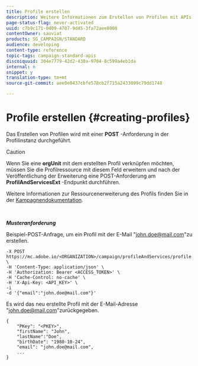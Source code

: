 ```yaml
---
title: Profile erstellen
description: Weitere Informationen zum Erstellen von Profilen mit APIs.
page-status-flag: never-activated
uuid: c7b9c171-0409-4707-9d45-3fa72aee8008
contentOwner: sauviat
products: SG_CAMPAIGN/STANDARD
audience: developing
content-type: reference
topic-tags: campaign-standard-apis
discoiquuid: 304e7779-42d2-430a-9704-8c599a4eb1da
internal: n
snippet: y
translation-type: tm+mt
source-git-commit: aee0e0437cbfe578cb2f715a2433099c79dd1748

---
```



# Profile erstellen {#creating-profiles}

Das Erstellen von Profilen wird mit einer **POST** -Anforderung in der Profilinstanz durchgeführt.

>[!CAUTION]
>
>Wenn Sie eine <b>orgUnit</b> mit dem erstellten Profil verknüpfen möchten, müssen Sie die Profilressource mit diesem Feld erweitern und nach der Veröffentlichung der Erweiterung eine POST-Anforderung am <b>ProfilAndServicesExt</b> -Endpunkt durchführen.
>
>Weitere Informationen zur Ressourcenerweiterung des Profils finden Sie in der <a href="https://helpx.adobe.com/campaign/standard/administration/using/organizational-units.html#partitioning-profiles">Kampagnendokumentation</a>.

<br/>

***Musteranforderung***

Beispiel-POST-Anfrage, um ein Profil mit der E-Mail "john.doe@mail.com"zu erstellen.

```
-X POST https://mc.adobe.io/<ORGANIZATION>/campaign/profileAndServices/profile \
-H 'Content-Type: application/json' \
-H 'Authorization: Bearer <ACCESS_TOKEN>' \
-H 'Cache-Control: no-cache' \
-H 'X-Api-Key: <API_KEY>' \
-i
-d '{"email":"john.doe@mail.com"}'
```

Es wird das neu erstellte Profil mit der E-Mail-Adresse "john.doe@mail.com"zurückgegeben.

```
{
    "PKey": "<PKEY>",
    "firstName": "John",
    "lastName":"Doe",
    "birthDate": "1980-10-24",
    "email": "john.doe@mail.com",
    ...
}
```
